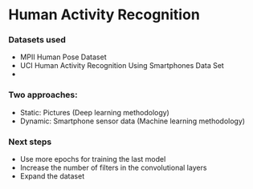 # Human Activity Recognition

### Datasets used
- MPII Human Pose Dataset
- UCI Human Activity Recognition Using Smartphones Data Set
- 
### Two approaches:
- Static: Pictures (Deep learning methodology)
- Dynamic: Smartphone sensor data (Machine learning methodology)

### Next steps
- Use more epochs for training the last model
- Increase the number of filters in the convolutional layers
- Expand the dataset
